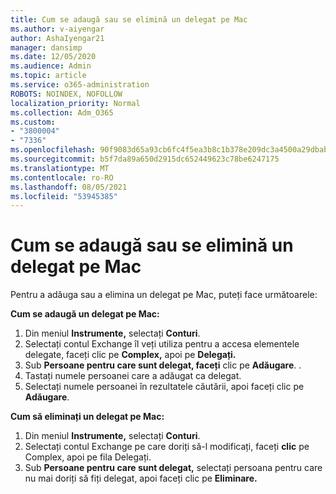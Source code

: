 ```yaml
---
title: Cum se adaugă sau se elimină un delegat pe Mac
ms.author: v-aiyengar
author: AshaIyengar21
manager: dansimp
ms.date: 12/05/2020
ms.audience: Admin
ms.topic: article
ms.service: o365-administration
ROBOTS: NOINDEX, NOFOLLOW
localization_priority: Normal
ms.collection: Adm_O365
ms.custom:
- "3800004"
- "7336"
ms.openlocfilehash: 90f9083d65a93cb6fc4f5ea3b8c1b378e209dc3a4500a29dbab04ef958ea93c7
ms.sourcegitcommit: b5f7da89a650d2915dc652449623c78be6247175
ms.translationtype: MT
ms.contentlocale: ro-RO
ms.lasthandoff: 08/05/2021
ms.locfileid: "53945385"
---
```

# <a name="how-to-add-or-remove-a-delegate-in-mac"></a>Cum se adaugă sau se elimină un delegat pe Mac

Pentru a adăuga sau a elimina un delegat pe Mac, puteți face următoarele:

**Cum se adaugă un delegat pe Mac:**

1. Din meniul **Instrumente,** selectați **Conturi**.
1. Selectați contul Exchange îl veți utiliza pentru a accesa elementele delegate, faceți clic pe **Complex,** apoi pe **Delegați.**
1. Sub **Persoane pentru care sunt delegat, faceți** clic pe **Adăugare**. .
1. Tastați numele persoanei care a adăugat ca delegat.
1. Selectați numele persoanei în rezultatele căutării, apoi faceți clic pe **Adăugare**.
 
**Cum să eliminați un delegat pe Mac:**

1. Din meniul **Instrumente,** selectați **Conturi**.
1. Selectați contul Exchange pe care doriți să-l modificați, faceți **clic** pe Complex, apoi pe fila Delegați.
1. Sub **Persoane pentru care sunt delegat,** selectați persoana pentru care nu mai doriți să fiți delegat, apoi faceți clic pe **Eliminare.**
